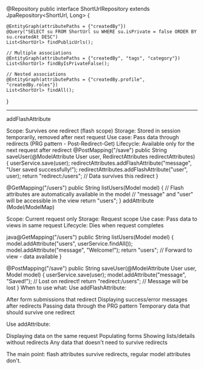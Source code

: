 @Repository
public interface ShortUrlRepository extends JpaRepository<ShortUrl, Long> {

    @EntityGraph(attributePaths = {"createdBy"})
    @Query("SELECT su FROM ShortUrl su WHERE su.isPrivate = false ORDER BY su.createdAt DESC")
    List<ShortUrl> findPublicUrls();
    
    // Multiple associations
    @EntityGraph(attributePaths = {"createdBy", "tags", "category"})
    List<ShortUrl> findByIsPrivateFalse();
    
    // Nested associations
    @EntityGraph(attributePaths = {"createdBy.profile", "createdBy.roles"})
    List<ShortUrl> findAll();
}

---
addFlashAttribute

Scope: Survives one redirect (flash scope)
Storage: Stored in session temporarily, removed after next request
Use case: Pass data through redirects (PRG pattern - Post-Redirect-Get)
Lifecycle: Available only for the next request after redirect
@PostMapping("/save")
public String saveUser(@ModelAttribute User user, RedirectAttributes redirectAttributes) {
userService.save(user);
redirectAttributes.addFlashAttribute("message", "User saved successfully!");
redirectAttributes.addFlashAttribute("user", user);
return "redirect:/users"; // Data survives this redirect
}

@GetMapping("/users")
public String listUsers(Model model) {
// Flash attributes are automatically available in the model
// "message" and "user" will be accessible in the view
return "users";
}
addAttribute (Model/ModelMap)

Scope: Current request only
Storage: Request scope
Use case: Pass data to views in same request
Lifecycle: Dies when request completes

java@GetMapping("/users")
public String listUsers(Model model) {
model.addAttribute("users", userService.findAll());
model.addAttribute("message", "Welcome!");
return "users"; // Forward to view - data available
}

@PostMapping("/save")
public String saveUser(@ModelAttribute User user, Model model) {
userService.save(user);
model.addAttribute("message", "Saved!"); // Lost on redirect!
return "redirect:/users"; // Message will be lost
}
When to use what:
Use addFlashAttribute:

After form submissions that redirect
Displaying success/error messages after redirects
Passing data through the PRG pattern
Temporary data that should survive one redirect

Use addAttribute:

Displaying data on the same request
Populating forms
Showing lists/details without redirects
Any data that doesn't need to survive redirects

The main point: flash attributes survive redirects, regular model attributes don't.